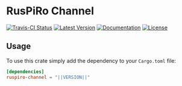 # RusPiRo Channel

[![Travis-CI Status](https://api.travis-ci.com/RusPiRo/ruspiro-channel.svg?branch=release)](https://travis-ci.org/RusPiRo/ruspiro-channel)
[![Latest Version](https://img.shields.io/crates/v/ruspiro-channel.svg)](https://crates.io/crates/ruspiro-channel)
[![Documentation](https://docs.rs/ruspiro-channel/badge.svg)](https://docs.rs/ruspiro-channel)
[![License](https://img.shields.io/crates/l/ruspiro-channel.svg)](https://github.com/RusPiRo/ruspiro-channel#license)

## Usage

To use this crate simply add the dependency to your ``Cargo.toml`` file:

```toml
[dependencies]
ruspiro-channel = "||VERSION||"
```
